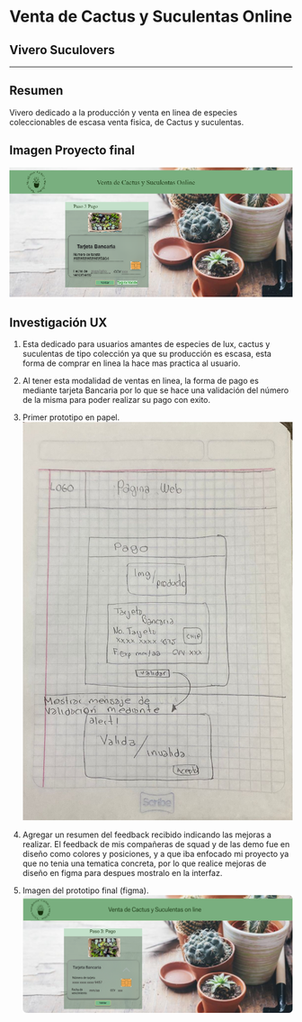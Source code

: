 # Venta de Cactus y Suculentas Online

## Vivero Suculovers

***

##  Resumen

Vivero dedicado a la producción y venta en linea  de  especies  coleccionables
de escasa venta fisica, de Cactus y suculentas.

## Imagen Proyecto final

![](<./Imagen Final.png>)

##  Investigación UX
   1. Esta dedicado para usuarios amantes de especies de lux, cactus y suculentas de
   tipo colección ya que su producción es escasa, esta forma de comprar en linea
   la hace mas practica al usuario.  
   2. Al tener esta modalidad de ventas en linea, la forma de pago es mediante
   tarjeta Bancaria por lo que se hace una validación del número de la misma para
   poder realizar su pago con exito.
   3. Primer prototipo en papel.
  ![](<./Prototipo en papel.jpeg>)

   4. Agregar un resumen del feedback recibido indicando las mejoras a realizar.
    El feedback de mis compañeras de squad y de las demo fue en diseño como colores y
    posiciones, y a que iba enfocado mi proyecto ya que no tenia una tematica concreta,
    por lo que realice mejoras de diseño en figma para despues mostralo en la interfaz.
   5. Imagen del prototipo final (figma).
   ![](<./Vivero Suculovers.png>)
#####

